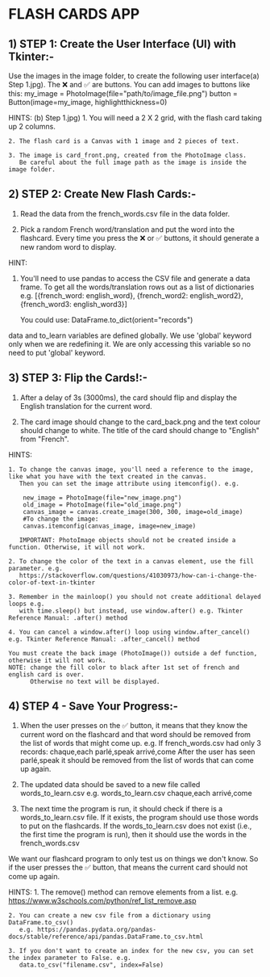 
# **FLASH CARDS APP**

## **1) STEP 1: Create the User Interface (UI) with Tkinter:-**

   Use the images in the image folder, to create the following user interface(a) Step 1.jpg). The ❌ and ✅ are buttons. 
   You can add images to buttons like this:
    my_image = PhotoImage(file="path/to/image_file.png")
    button = Button(image=my_image, highlightthickness=0)

   HINTS: (b) Step 1.jpg)
    1. You will need a 2 X 2 grid, with the flash card taking up 2 columns.

    2. The flash card is a Canvas with 1 image and 2 pieces of text.

    3. The image is card_front.png, created from the PhotoImage class. 
       Be careful about the full image path as the image is inside the image folder.

## **2) STEP 2: Create New Flash Cards:-**

   1. Read the data from the french_words.csv file in the data folder.

   2. Pick a random French word/translation and put the word into the flashcard. 
      Every time you press the ❌ or ✅ buttons, it should generate a new random word to display.

   HINT:

   1. You'll need to use pandas to access the CSV file and generate a data frame. 
      To get all the words/translation rows out as a list of dictionaries 
      e.g. [{french_word: english_word}, {french_word2: english_word2}, {french_word3: english_word3}]

      You could use:
                    DataFrame.to_dict(orient="records")

   data and to_learn variables are defined globally. We use 'global' keyword only when we are redefining it.
   We are only accessing this variable so no need to put 'global' keyword.

## **3) STEP 3: Flip the Cards!:-**

   1. After a delay of 3s (3000ms), the card should flip and display the English translation for the current word.

   2. The card image should change to the card_back.png and the text colour should change to white. 
      The title of the card should change to "English" from "French".

   HINTS:

    1. To change the canvas image, you'll need a reference to the image, like what you have with the text created in the canvas. 
       Then you can set the image attribute using itemconfig(). e.g.

        new_image = PhotoImage(file="new_image.png")
        old_image = PhotoImage(file="old_image.png")
        canvas_image = canvas.create_image(300, 300, image=old_image)
        #To change the image:
        canvas.itemconfig(canvas_image, image=new_image)

       IMPORTANT: PhotoImage objects should not be created inside a function. Otherwise, it will not work.

    2. To change the color of the text in a canvas element, use the fill parameter. e.g.
       https://stackoverflow.com/questions/41030973/how-can-i-change-the-color-of-text-in-tkinter

    3. Remember in the mainloop() you should not create additional delayed loops e.g. 
       with time.sleep() but instead, use window.after() e.g. Tkinter Reference Manual: .after() method

    4. You can cancel a window.after() loop using window.after_cancel() e.g. Tkinter Reference Manual: .after_cancel() method

    You must create the back image (PhotoImage()) outside a def function, otherwise it will not work.
    NOTE: change the fill color to black after 1st set of french and english card is over.
          Otherwise no text will be displayed.

## **4) STEP 4 - Save Your Progress:-**

   1. When the user presses on the ✅ button, it means that they know the current word on the flashcard 
      and that word should be removed from the list of words that might come up.
      e.g. If french_words.csv had only 3 records:
        chaque,each
        parlé,speak
        arrivé,come
      After the user has seen parlé,speak  it should be removed from the list of words that can come up again.

   2. The updated data should be saved to a new file called words_to_learn.csv
      e.g. words_to_learn.csv
        chaque,each
        arrivé,come
   3. The next time the program is run, it should check if there is a words_to_learn.csv file. 
      If it exists, the program should use those words to put on the flashcards. 
      If the words_to_learn.csv does not exist (i.e., the first time the program is run), 
      then it should use the words in the french_words.csv

   We want our flashcard program to only test us on things we don't know. 
   So if the user presses the ✅ button, that means the current card should not come up again.

   HINTS:
    1. The remove() method can remove elements from a list. e.g. https://www.w3schools.com/python/ref_list_remove.asp

    2. You can create a new csv file from a dictionary using DataFrame.to_csv() 
       e.g. https://pandas.pydata.org/pandas-docs/stable/reference/api/pandas.DataFrame.to_csv.html

    3. If you don't want to create an index for the new csv, you can set the index parameter to False. e.g.
       data.to_csv("filename.csv", index=False)
